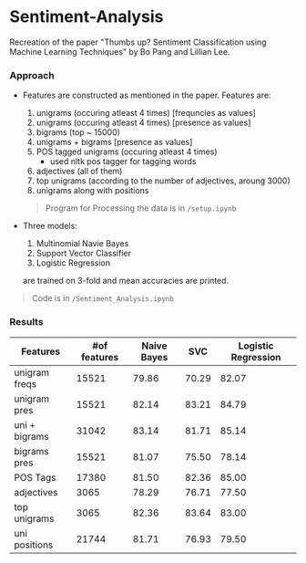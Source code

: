 # Sentiment-Analysis
Recreation of the paper "Thumbs up? Sentiment Classification using Machine Learning Techniques" by Bo Pang and Lillian Lee.

### Approach

- Features are constructed as mentioned in the paper. Features are:
  1. unigrams (occuring atleast 4 times) [frequncies as values]
  2. unigrams (occuring atleast 4 times) [presence as values]
  3. bigrams (top ~ 15000)
  4. unigrams + bigrams [presence as values]
  5. POS tagged unigrams (occuring atleast 4 times)
     - used nltk pos tagger for tagging words
  6. adjectives (all of them)
  7. top unigrams (according to the number of adjectives, aroung 3000)
  8. unigrams along with positions

  > Program for Processing the data is in `/setup.ipynb`

- Three models:
  1. Multinomial Navie Bayes
  2. Support Vector Classifier
  3. Logistic Regression
 
   are trained on 3-fold and mean accuracies are printed.
  
> Code is in `/Sentiment_Analysis.ipynb`

### Results

| Features | #of features	| Naive Bayes	| SVC	| Logistic Regression |
| -------- | ------------ | ----------- | --- | ------------------- |
| unigram freqs |	15521	|	79.86	| 70.29	|	82.07 |
| unigram pres|	15521	|	82.14	|	83.21	|	84.79 |
| uni + bigrams	| 31042	|	83.14	|	81.71	|	85.14 |
| bigrams pres |	15521	|	81.07	|	75.50	|	78.14 |
| POS Tags | 17380	|	81.50	|	82.36	|	85.00 |
| adjectives | 3065	|	78.29	| 76.71	|	77.50 |
| top unigrams	| 3065	|	82.36	|	83.64	|	83.00 |
| uni positions	| 21744	|	81.71	|	76.93	|	79.50 |
